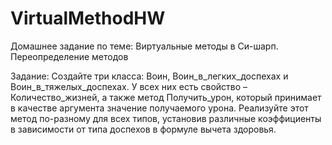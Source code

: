 # VirtualMethodHW
Домашнее задание по теме: Виртуальные методы в Си-шарп. Переопределение методов 

Задание: Создайте три класса: Воин, Воин_в_легких_доспехах и Воин_в_тяжелых_доспехах. У всех них есть свойство – Количество_жизней, а также метод Получить_урон, который принимает в качестве аргумента значение получаемого урона. Реализуйте этот метод по-разному для всех типов, установив различные коэффициенты в зависимости от типа доспехов в формуле вычета здоровья.
